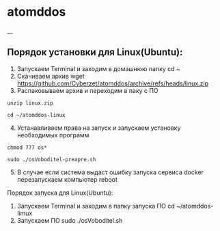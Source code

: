 # atomddos
__
## Порядок  установки для Linux(Ubuntu):
1.  Запускаем Terminal и заходим в домашнюю папку
cd ~
2.  Скачиваем архив 
wget  https://github.com/Cyberzet/atomddos/archive/refs/heads/linux.zip
3.   Распаковываем архив и переходим в паку с ПО
```
unzip linux.zip
```
```
cd ~/atomddos-linux
```

4.  Устанавливаем права на запуск и запускаем установку необходимых программ
```
chmod 777 os*
```
```
sudo ./osVoboditel-preapre.sh 
```

5.  В случае если система выдаст ошибку запуска сервиса docker перезапускаем компьютер
reboot


Порядок  запуска для Linux(Ubuntu):
1.  Запускаем Terminal и заходим в папку запуска ПО
cd ~/atomddos-limux
2.  Запускаем ПО
sudo ./osVoboditel.sh
